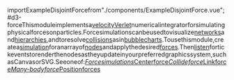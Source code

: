 <scriptsetup>importExampleDisjointForcefrom"./components/ExampleDisjointForce.vue";</script>#d3-force<ExampleDisjointForce/>Thismoduleimplementsa[velocityVerlet](https://en.wikipedia.org/wiki/Verlet_integration)numericalintegratorforsimulatingphysicalforcesonparticles.Forcesimulationscanbeusedtovisualize[networks](https://observablehq.com/@d3/force-directed-graph/2?intent=fork)and[hierarchies](https://observablehq.com/@d3/force-directed-tree?intent=fork),andtoresolve[collisions](./d3-force/collide.md)asin[bubblecharts](http://www.nytimes.com/interactive/2012/09/06/us/politics/convention-word-counts.html).<!--[<imgalt="Force-DirectedGraph"src="https://raw.githubusercontent.com/d3/d3-force/master/img/graph.png"width="420"height="219">](https://observablehq.com/@d3/force-directed-graph/2?intent=fork)--><!--[<imgalt="Force-DirectedTree"src="https://raw.githubusercontent.com/d3/d3-force/master/img/tree.png"width="420"height="219">](https://observablehq.com/@d3/force-directed-tree)--><!--[<imgalt="CollisionDetection"src="https://raw.githubusercontent.com/d3/d3-force/master/img/collide.png"width="420"height="219">](https://observablehq.com/@d3/collision-detection)--><!--Youcanevenuseitasarudimentaryphysicsengine,saytosimulatecloth:--><!--[<imgalt="Force-DirectedLattice"src="https://raw.githubusercontent.com/d3/d3-force/master/img/lattice.png"width="480"height="250">](https://observablehq.com/@d3/force-directed-lattice)-->Tousethismodule,createa[simulation](./d3-force/simulation.md)foranarrayof[nodes](./d3-force/simulation.md#simulation_nodes)andapplythedesired[forces](./d3-force/simulation.md#simulation_force).Then[listen](./d3-force/simulation.md#simulation_on)fortickeventstorenderthenodesastheyupdateinyourpreferredgraphicssystem,suchasCanvasorSVG.Seeoneof:*[Forcesimulations](./d3-force/simulation.md)*[Centerforce](./d3-force/center.md)*[Collideforce](./d3-force/collide.md)*[Linkforce](./d3-force/link.md)*[Many-bodyforce](./d3-force/many-body.md)*[Positionforces](./d3-force/position.md)